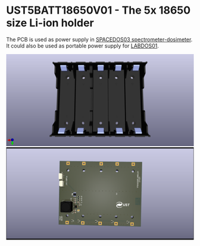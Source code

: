 # UST5BATT18650V01 - The 5x 18650 size Li-ion holder

The PCB is used as power supply in [SPACEDOS03 spectrometer-dosimeter](https://github.com/UniversalScientificTechnologies/SPACEDOS03).
It could also be used as portable power supply for [LABDOS01](https://github.com/UniversalScientificTechnologies/LABDOS01).

![Top view on UST5BATT18650V01](/doc/img/UST5BATT18650V01A_top.png)
![Bottom view on UST5BATT18650V01](/doc/img/UST5BATT18650V01A_bot.png)
